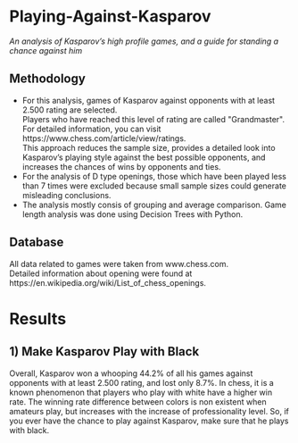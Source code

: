 <h1>Playing-Against-Kasparov</h1>
<i>An analysis of Kasparov’s high profile games, and a guide for standing a chance against him</i><br>
<h2>Methodology</h2>
<ul>
<li>For this analysis, games of Kasparov against opponents with at least 2.500 rating are selected.<br>
  Players who have reached this level of rating are called "Grandmaster". For detailed information, you can visit https://www.chess.com/article/view/ratings.<br>
  This approach reduces the sample size, provides a detailed look into Kasparov’s playing style against the best possible opponents, and increases the chances of wins by opponents and ties.</li>
<li>For the analysis of D type openings, those which have been played less than 7 times were excluded because small sample sizes could generate misleading conclusions.</li>
<li>The analysis mostly consis of grouping and average comparison. Game length analysis was done using Decision Trees with Python.</li>
</ul>
<h2>Database</h2>
All data related to games were taken from www.chess.com.<br>
Detailed information about opening were found at https://en.wikipedia.org/wiki/List_of_chess_openings.<br>
<h1>Results</h1>
<h2>1) Make Kasparov Play with Black</h2>
Overall, Kasparov won a whooping 44.2% of all his games against opponents with at least 2.500 rating, and lost only 8.7%.
In chess, it is a known phenomenon that players who play with white have a higher win rate. The winning rate difference between colors is non existent when amateurs play, but increases with the increase of professionality level.
So, if you ever have the chance to play against Kasparov, make sure that he plays with black.

